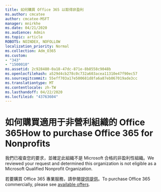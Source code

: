```yaml
---
title: 如何購買 Office 365 以取得非盈利
ms.author: cmcatee
author: cmcatee-MSFT
manager: mnirkhe
ms.date: 04/21/2020
ms.audience: Admin
ms.topic: article
ROBOTS: NOINDEX, NOFOLLOW
localization_priority: Normal
ms.collection: Adm_O365
ms.custom:
- "343"
- "1500010"
ms.assetid: 2c928480-0a18-47dc-871e-8b8558c9048b
ms.openlocfilehash: a529d4cb278c0c732a603acea11310e47f90ec57
ms.sourcegitcommit: 55eff703a17e500681d8fa6a87eb067019ade3cc
ms.translationtype: MT
ms.contentlocale: zh-TW
ms.lasthandoff: 04/22/2020
ms.locfileid: "43763604"
---
```

# <a name="how-to-purchase-office-365-for-nonprofits"></a><span data-ttu-id="6e2db-102">如何購買適用于非營利組織的 Office 365</span><span class="sxs-lookup"><span data-stu-id="6e2db-102">How to purchase Office 365 for Nonprofits</span></span>

<span data-ttu-id="6e2db-103">我們已複查您的要求，並確定此組織不是 Microsoft 合格的非盈利性組織。</span><span class="sxs-lookup"><span data-stu-id="6e2db-103">We reviewed your request and determined this organization is not eligible as a Microsoft Qualified Nonprofit Organization.</span></span>
  
<span data-ttu-id="6e2db-104">若要購買 Office 365 專業服務，請參閱[提供提供](https://portal.office.com/AdminPortal/Home)。</span><span class="sxs-lookup"><span data-stu-id="6e2db-104">To purchase Office 365 commercially, please see [available offers](https://portal.office.com/AdminPortal/Home).</span></span>